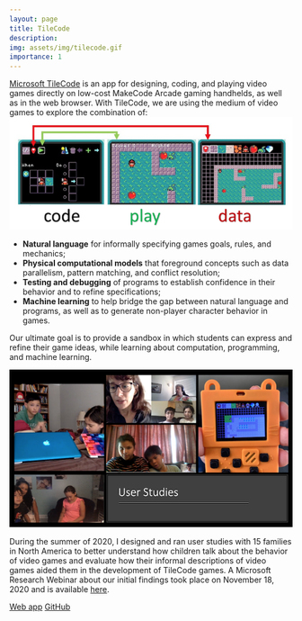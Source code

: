 ```yaml
---
layout: page
title: TileCode
description: 
img: assets/img/tilecode.gif
importance: 1
---
```


[Microsoft TileCode](https://www.microsoft.com/en-us/research/project/microsoft-tilecode/) is an app for designing, coding, and playing video games directly on low-cost MakeCode Arcade gaming handhelds, as well as in the web browser. With TileCode, we are using the medium of video games to explore the combination of:
![TileCode Components](/assets/img/tilecode_components.png)

* __Natural language__ for informally specifying games goals, rules, and mechanics;
* __Physical computational models__ that foreground concepts such as data parallelism, pattern matching, and conflict resolution;
* __Testing and debugging__ of programs to establish confidence in their behavior and to refine specifications;
* __Machine learning__ to help bridge the gap between natural language and programs, as well as to generate non-player character behavior in games.

Our ultimate goal is to provide a sandbox in which students can express and refine their game ideas, while learning about computation, programming, and machine learning.

![TileCode User Studies](/assets/img/tilecode_userstudies.png)

During the summer of 2020, I designed and ran user studies with 15 families in North America to better understand how children talk about the behavior of video games and evaluate how their informal descriptions of video games aided them in the development of TileCode games. A Microsoft Research Webinar about our initial findings took place on November 18, 2020 and is available [here](https://note.microsoft.com/MSR-Webinar-TileCode-Registration-On-Demand.html?wt.mc_id=twitter_MSR-WBNR_post_v1).

[Web app](https://microsoft.github.io/tilecode/tilecode.html)
[GitHub](https://github.com/microsoft/tilecode)
